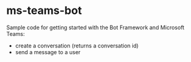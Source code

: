 # ms-teams-bot

Sample code for getting started with the Bot Framework and Microsoft Teams:
- create a conversation (returns a conversation id)
- send a message to a user
